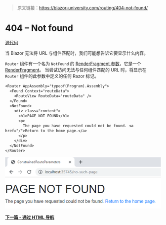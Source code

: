 > 原文链接：https://blazor-university.com/routing/404-not-found/

# 404 – Not found
[源代码](https://github.com/mrpmorris/blazor-university/tree/master/src/Routing/PageNotFound)

当 Blazor 无法将 URL 与组件匹配时，我们可能想告诉它要显示什么内容。

`Router` 组件有一个名为 `NotFound` 的 [RenderFragment 参数](/templating-components-with-renderfragements)，它是一个 [RenderFragment](/templating-components-with-renderfragements/)。 当尝试访问无法与任何组件匹配的 URL 时，将显示在 `Router` 组件的此参数中定义的任何 Razor 标记。

```
<Router AppAssembly="typeof(Program).Assembly">
  <Found Context="routeData">
    <RouteView RouteData="routeData" />
  </Found>
  <NotFound>
    <div class="content">
      <h1>PAGE NOT FOUND</h1>
      <p>
        The page you have requested could not be found. <a href="/">Return to the home page.</a>
      </p>
    </div>
  </NotFound>
</Router>
```


![](image-1.png)

**[下一篇 - 通过 HTML 导航](/routing/navigating-our-app-via-html)**